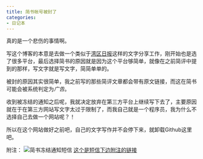 ```yaml
---
title: 简书帐号被封了
categories:
- 日记本
---
```


真的是一个悲伤的事情啊。  

写这个博客的本意是去做一个类似于[湾区日报](https://wanqu.co)这样的文字分享工作，刚开始也是选了很多平台，最后选择简书的原因就是因为这个平台够简单，就像在之前简评中提到的那样，写文字就是写文字，简简单单的。  

被封的原因其实很简单，我之前写的那些简评文章都会带有原文链接，而这在简书可能会被系统判定为*广告*。  

收到被冻结的通知之后呢，我就决定放弃在第三方平台上继续写下去了，主要原因就在于在第三方网站写文字太过于限制了，而我自己就是一个程序员，我为什么不选择自己去做一个网站呢？！  

所以在这个网站做好之前吧，自己的文字写作并不会停下来，就卸载Github这里吧。

附注：
![简书冻结通知短信](IMG_0535.PNG)
[这个是短信下边附注的链接](http://www.jianshu.com/p/004277ec371b)


